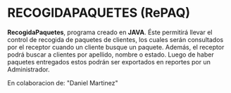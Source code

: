 # **RECOGIDAPAQUETES (RePAQ)**

**RecogidaPaquetes**, programa creado en **JAVA**. Éste permitirá llevar el control de recogida de paquetes de clientes, los cuales serán consultados por el receptor cuando un cliente busque un paquete. Además, el receptor podrá buscar a clientes por apellido, nombre o estado. Luego de haber paquetes entregados estos podrán ser exportados en reportes por un Administrador.

En colaboracion de: "Daniel Martinez"
